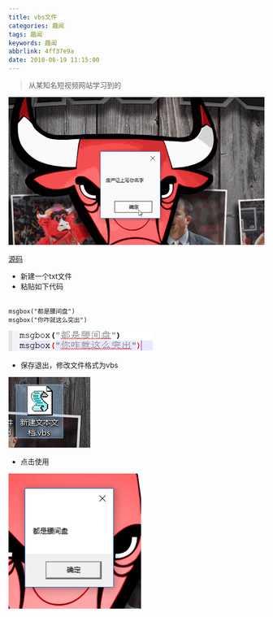 ```yaml
---
title: vbs文件
categories: 趣闻
tags: 趣闻
keywords: 趣闻
abbrlink: 4ff37e9a
date: 2018-06-19 11:15:00
---
```


> 从某知名短视频网站学习到的

![](https://raw.githubusercontent.com/Hughendman/picture/master/%E8%B6%A3%E9%97%BB/1.gif)

[源码](https://github.com/Hughendman/picture/blob/master/%E8%B6%A3%E9%97%BB/v.vbs)


* 新建一个txt文件
* 粘贴如下代码

```

msgbox("都是腰间盘")
msgbox("你咋就这么突出")

```
![](https://raw.githubusercontent.com/Hughendman/picture/master/%E8%B6%A3%E9%97%BB/Image%201.png)

* 保存退出，修改文件格式为vbs

![](https://raw.githubusercontent.com/Hughendman/picture/master/%E8%B6%A3%E9%97%BB/Image%202.png)

* 点击使用

![](https://raw.githubusercontent.com/Hughendman/picture/master/%E8%B6%A3%E9%97%BB/Image%203.png)